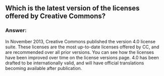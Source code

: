## Which is the latest version of the licenses offered by Creative Commons?
### Answer: 
In November 2013, Creative Commons published the version 4.0 license suite. These licenses are the most up-to-date licenses offered by CC, and are recommended over all prior versions. 
You can see how the licenses have been improved over time on the license versions page. 4.0 has been drafted to be internationally valid, and will have official translations becoming available after publication.
